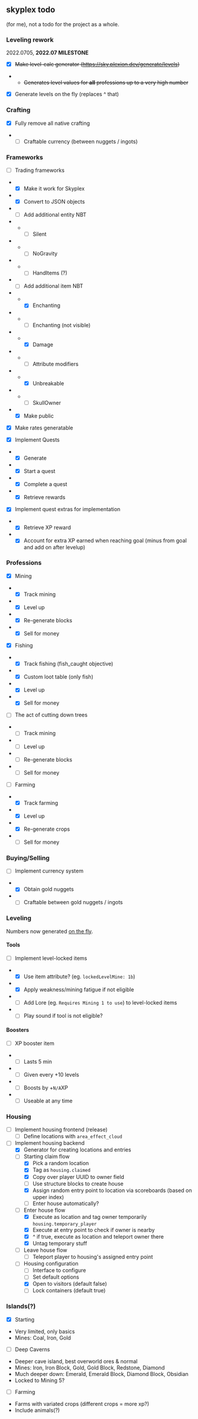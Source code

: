 ## skyplex todo
(for me), not a todo for the project as a whole.

### Leveling rework
2022.0705, **2022.07 MILESTONE**

- [x] ~~Make level-calc generator (https://sky.plexion.dev/generate/levels)~~
- - ~~Generates level values for **all** professions up to a very high number~~
- [x] Generate levels on the fly (replaces ^ that)

### Crafting

- [x] Fully remove all native crafting
- - [ ] Craftable currency (between nuggets / ingots)

### Frameworks

- [ ] Trading frameworks
- - [x] Make it work for Skyplex
- - [x] Convert to JSON objects
- - [ ] Add additional entity NBT
- - - [ ] Silent
- - - [ ] NoGravity
- - - [ ] HandItems (?)
- - [ ] Add additional item NBT
- - - [x] Enchanting
- - - [ ] Enchanting (not visible)
- - - [x] Damage
- - - [ ] Attribute modifiers
- - - [x] Unbreakable
- - - [ ] SkullOwner
- - [x] Make public

- [x] Make rates generatable

- [x] Implement Quests
- - [x] Generate
- - [x] Start a quest
- - [x] Complete a quest
- - [x] Retrieve rewards

- [x] Implement quest extras for implementation
- - [x] Retrieve XP reward
- - [x] Account for extra XP earned when reaching goal (minus from goal and add on after levelup)

### Professions

- [x] Mining
- - [x] Track mining
- - [x] Level up
- - [x] Re-generate blocks
- - [x] Sell for money
- [x] Fishing
- - [x] Track fishing (fish_caught objective)
- - [x] Custom loot table (only fish)
- - [x] Level up
- - [x] Sell for money
- [ ] The act of cutting down trees
- - [ ] Track mining
- - [ ] Level up
- - [ ] Re-generate blocks
- - [ ] Sell for money
- [ ] Farming
- - [x] Track farming
- - [x] Level up
- - [x] Re-generate crops
- - [ ] Sell for money

### Buying/Selling

- [ ] Implement currency system
- - [x] Obtain gold nuggets
- - [ ] Craftable between gold nuggets / ingots

### Leveling
Numbers now generated [on the fly](https://github.com/plexiondev/skyplex/pull/4).

#### Tools
- [ ] Implement level-locked items
- - [x] Use item attribute? (eg. `lockedLevelMine: 1b`)
- - [x] Apply weakness/mining fatigue if not eligible
- - [ ] Add Lore (eg. `Requires Mining 1 to use`) to level-locked items
- - [ ] Play sound if tool is not eligible?

#### Boosters
- [ ] XP booster item
- - [ ] Lasts 5 min
- - [ ] Given every +10 levels
- - [ ] Boosts by +`N/A`XP
- - [ ] Useable at any time

### Housing
- [ ] Implement housing frontend (release)
  - [ ] Define locations with `area_effect_cloud`

- [ ] Implement housing backend
  - [x] Generator for creating locations and entries
  - [ ] Starting claim flow
    - [x] Pick a random location
    - [x] Tag as `housing.claimed`
    - [x] Copy over player UUID to owner field
    - [ ] Use structure blocks to create house
    - [x] Assign random entry point to location via scoreboards (based on upper index)
    - [ ] Enter house automatically?
  - [ ] Enter house flow
    - [x] Execute as location and tag owner temporarily `housing.temporary_player`
    - [x] Execute at entry point to check if owner is nearby
    - [x] ^ if true, execute as location and teleport owner there
    - [x] Untag temporary stuff
  - [ ] Leave house flow
    - [ ] Teleport player to housing's assigned entry point
  - [ ] Housing configuration
    - [ ] Interface to configure
    - [ ] Set default options
    - [x] Open to visitors (default false)
    - [ ] Lock containers (default true)

### Islands(?)

- [x] Starting
- Very limited, only basics
- Mines: Coal, Iron, Gold
- [ ] Deep Caverns
- Deeper cave island, best overworld ores & normal
- Mines: Iron, Iron Block, Gold, Gold Block, Redstone, Diamond
- Much deeper down: Emerald, Emerald Block, Diamond Block, Obsidian
- Locked to Mining 5?
- [ ] Farming
- Farms with variated crops (different crops = more xp?)
- Include animals(?)

